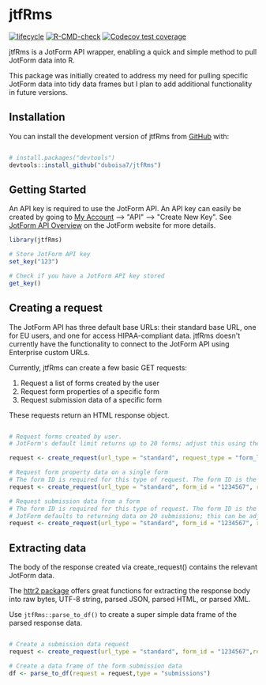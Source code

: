 
# jtfRms

<!-- badges: start -->

[![lifecycle](https://img.shields.io/badge/lifecycle-experimental-orange.svg)](https://www.tidyverse.org/lifecycle/#experimental)
[![R-CMD-check](https://github.com/duboisa7/jtfRms/actions/workflows/R-CMD-check.yaml/badge.svg)](https://github.com/duboisa7/jtfRms/actions/workflows/R-CMD-check.yaml)
[![Codecov test coverage](https://codecov.io/gh/duboisa7/jtfRms/graph/badge.svg)](https://app.codecov.io/gh/duboisa7/jtfRms)
<!-- badges: end -->

jtfRms is a JotForm API wrapper, enabling a quick and simple method to pull JotForm data into R. 

This package was initially created to address my need for pulling specific JotForm data into tidy data frames but I plan to add additional functionality in future versions.

## Installation

You can install the development version of jtfRms from [GitHub](https://github.com/) with:

``` r

# install.packages("devtools")
devtools::install_github("duboisa7/jtfRms")

```

## Getting Started

An API key is required to use the JotForm API. An API key can easily be created by going to [My Account](https://www.jotform.com/myaccount/api) --> "API" --> "Create New Key". 
See [JotForm API Overview](https://api.jotform.com/docs/#overview) on the JotForm website for more details.

``` r
library(jtfRms)

# Store JotForm API key
set_key("123")

# Check if you have a JotForm API key stored
get_key()

```

## Creating a request

The JotForm API has three default base URLs: their standard base URL, one for EU users, and one for access HIPAA-compliant data. jtfRms doesn't currently have the functionality to connect to the JotForm API using Enterprise custom URLs.

Currently, jtfRms can create a few basic GET requests:

1. Request a list of forms created by the user
2. Request form properties of a specific form
3. Request submission data of a specific form

These requests return an HTML response object. 

```r

# Request forms created by user. 
# JotForm's default limit returns up to 20 forms; adjust this using the `limit` argument.

request <- create_request(url_type = "standard", request_type = "form_list", limit = 50)

# Request form property data on a single form
# The form ID is required for this type of request. The form ID is the string of numbers at the end of the form URL. They can also be found by performing a request using request_type = "form_list" and parsing the response.
request <- create_request(url_type = "standard", form_id = "1234567", request_type = "form")

# Request submission data from a form
# The form ID is required for this type of request. The form ID is the string of numbers at the end of the form URL. They can also be found by performing the request using request_type = "form_list" and parsing the response.
# JotForm defaults to returning data on 20 submissions; this can be adjusted using the `limit` argument.
request <- create_request(url_type = "standard", form_id = "1234567", request_type = "form", limit = 100)

```

## Extracting data

The body of the response created via create_request() contains the relevant JotForm data.

The [httr2 package](https://CRAN.R-project.org/package=httr2) offers great functions for extracting the response body into raw bytes, UTF-8 string, parsed JSON, parsed HTML, or parsed XML.

Use `jtfRms::parse_to_df()` to create a super simple data frame of the parsed response data.

```r

# Create a submission data request
request <- create_request(url_type = "standard", form_id = "1234567",request_type = "form",limit = 100)

# Create a data frame of the form submission data
df <- parse_to_df(request = request,type = "submissions")

```


